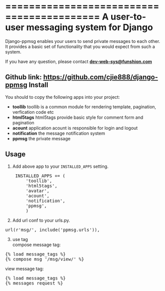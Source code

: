 ==========================================
A user-to-user messaging system for Django
==========================================
Django-ppmsg enables your users to send private messages to each other. 
It provides a basic set of functionality that you would expect from such a system.

If you have any question, please contact **dev-web-sys@funshion.com** 

Github link: <https://github.com/cjie888/django-ppmsg>
Install
-------
You should to copy the following apps into your project:

- **toollib**
   toollib is a common module for rendering template, pagination, verfication code etc 
- **html5tags**
   html5tags provide basic style for comment form and pagination   
- **acount**
   application acount is responsible for login and logout
- **notification**
   the message notification system
- **ppmsg**
   the private message
   
Usage
-----

1. Add  above app to your ``INSTALLED_APPS`` setting.
    <pre> INSTALLED_APPS += (
        'toollib',
        'html5tags',
        'avatar',
        'acount',
        'notification',
        'ppmsg',
        )</pre>
2. Add url conf to your urls.py.
<pre>
url(r'msg/', include('ppmsg.urls')),
</pre>
3. use tag <br/>
compose message tag:
<pre>
{% load message_tags %}
{% compose_msg '/msg/view/' %}
</pre>
view message tag:
<pre>
{% load message_tags %}
{% messages request %}
</pre>